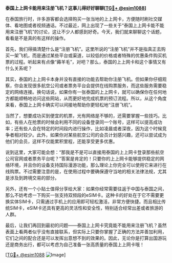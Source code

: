 **泰国上上网卡能用来注册飞机？这事儿得好好聊聊[[TG💪+ @esim1088](https://t.me/s/esim1088)]**

在泰国旅行时，许多游客都会选择购买一张当地的上上网卡，方便随时刷社交媒体、看地图或者视频通话。不过最近，网上出现了一些关于“泰国上上网卡能不能用来注册飞机”的讨论，这让不少人都感到好奇。今天，我们就来聊聊这个话题，看看是不是真的有这样的操作。

首先，我们得搞清楚什么是“注册飞机”。这里所说的“注册飞机”并不是指真正去购买一架飞机，而是通过某些平台或渠道，以较低的价格或者特殊的优惠条件购买机票的过程。听起来有点像“薅羊毛”，对吧？那么，泰国的上上网卡和这个事情又有什么关系呢？

其实，泰国的上上网卡本身并没有直接的功能去帮助你注册飞机。但如果你仔细观察，你会发现很多航空公司或者票务平台会提供在线购票服务，而这些服务需要稳定的网络连接。换句话说，如果你有一张泰国的上上网卡，就可以确保你在任何地方都能顺畅地访问这些网站，从而更好地完成机票的预订流程。所以，从这个角度来看，泰国上上网卡确实可以间接地帮助你更轻松地“注册飞机”。

当然了，想要成功买到便宜的机票，光有网络是不够的，还需要掌握一些技巧。比如，有些人在抢票的时候会利用不同的设备登录同一个账号，这样可以提高成功率；还有些人会在特定的时间段内进行操作，比如凌晨或者深夜，因为这个时候竞争者相对较少。此外，如果你对某些航空公司的会员计划感兴趣，还可以尝试成为他们的会员，这样不仅能累积里程，还能享受更多优惠。

说到这里，大家可能会想：“那我是不是可以直接用泰国的上上网卡登录那些航空公司官网或者票务平台呢？”答案是肯定的！只要你的上上网卡能够提供稳定的网络环境，并且你的设备支持国际漫游功能，那么理论上你完全可以使用它来进行在线购票。不过需要注意的是，在使用过程中要确保遵守当地的相关法律法规，尤其是涉及到跨境交易的部分。

另外，还有一个小贴士值得分享给大家：如果你经常需要往返于中国与泰国之间，那么不妨考虑一下购买一张支持双频段的eSIM卡。这种卡的好处在于它不需要更换实体SIM卡，只需通过手机上的应用即可轻松激活，非常方便快捷。而且相比传统SIM卡，eSIM卡还具有更高的灵活性和安全性，特别适合经常出差或者旅游的人群。

最后，让我们再回到最初的问题——泰国上上网卡究竟能不能用来注册飞机？虽然表面上看两者似乎没有直接联系，但实际上只要你掌握了正确的方法并善加利用，它们之间的配合还是可以发挥出意想不到的效果的。因此，无论你是打算出国游玩还是商务出行，都可以考虑为自己准备一张高质量的泰国上上网卡哦！

[[TG💪+ @esim1088](https://t.me/s/esim1088) ![Image](https://i.postimg.cc/4NQfJmqS/Snipaste-2025-05-13-00-14-12.png)]